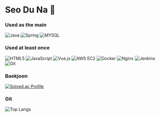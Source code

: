 <!--
**ensk26/ensk26** is a ✨ _special_ ✨ repository because its `README.md` (this file) appears on your GitHub profile.

Here are some ideas to get you started:

- 🔭 I’m currently working on ...
- 🌱 I’m currently learning ...
- 👯 I’m looking to collaborate on ...
- 🤔 I’m looking for help with ...
- 💬 Ask me about ...
- 📫 How to reach me: ...
- 😄 Pronouns: ...
- ⚡ Fun fact: ...
-->

# Seo Du Na 👋

### Used as the main
![Java](https://img.shields.io/badge/Java-007396.svg?&style-square-red?style=flat-square&logo=Java&logoColor=white)
![Spring](https://img.shields.io/badge/Spring-6DB33F.svg?&style-square-red?style=flat-square&logo=spring&logoColor=white)
![MYSQL](https://img.shields.io/badge/MYSQL-4479A1.svg?&style-square-red?style=flat-square&logo=mysql&logoColor=white)

### Used at least once
![HTML5](https://img.shields.io/badge/html5-E34F26.svg?&style-square-red?style=flat-square&logo=html5&logoColor=white)
![JavaScript](https://img.shields.io/badge/JavaScript-F7DF1E.svg?&style-square-red?style=flat-square&logo=JavaScript&logoColor=white)
![Vue.js](https://img.shields.io/badge/Vue.js-4FC08D.svg?&style-square-red?style=flat-square&logo=Vue.js&logoColor=white)
![AWS EC2](https://img.shields.io/badge/AWS%20EC2-FF9900?&style=flat-square&logo=amazon-aws&logoColor=white)
![Docker](https://img.shields.io/badge/Docker-2496ED?&style=flat-square&logo=docker&logoColor=white)
![Nginx](https://img.shields.io/badge/Nginx-009639?&style=flat-square&logo=nginx&logoColor=white)
![Jenkins](https://img.shields.io/badge/Jenkins-D24939?&style=flat-square&logo=jenkins&logoColor=white)
![Git](https://img.shields.io/badge/Git-F05032?&style=flat-square&logo=git&logoColor=white)



### Baekjoon
[![Solved.ac Profile](http://mazassumnida.wtf/api/v2/generate_badge?boj=ensk26)](https://solved.ac/ensk26/)

### Git
![Top Langs](https://github-readme-stats.vercel.app/api/top-langs/?username=homoonshi&layout=compact)

